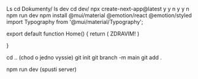Ls
cd Dokumenty/
ls dev
cd dev/
npx create-next-app@latest
y
y
n
y
y
n
npm run dev
npm install @mui/material @emotion/react @emotion/styled
import Typography from '@mui/material/Typography';

export default function Home() {
return (
<Typography variant="h5" gutterBottom>
ZDRAVIM!
</Typography>
)

}

cd .. (chod o jedno vyssie)
git init
git branch -m main
git add .

npm run dev (spusti server)